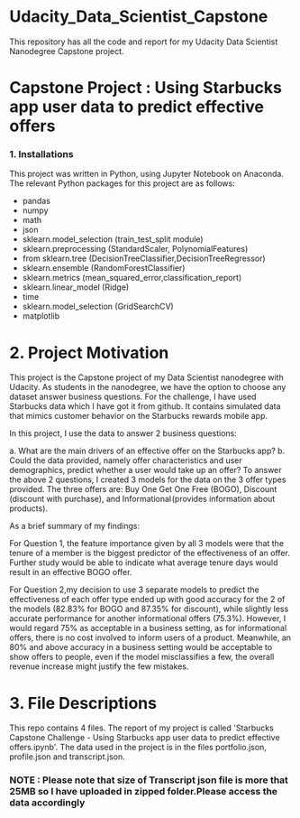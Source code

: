 # Udacity_Data_Scientist_Capstone

This repository has all the code and report for my Udacity Data Scientist Nanodegree Capstone project.

# Capstone Project : Using Starbucks app user data to predict effective offers

### 1. Installations
This project was written in Python, using Jupyter Notebook on Anaconda. The relevant Python packages for this project are as follows:

* pandas
* numpy
* math
* json
* sklearn.model_selection (train_test_split module)
* sklearn.preprocessing (StandardScaler, PolynomialFeatures)
* from sklearn.tree (DecisionTreeClassifier,DecisionTreeRegressor)
* sklearn.ensemble (RandomForestClassifier)
* sklearn.metrics (mean_squared_error,classification_report)
* sklearn.linear_model (Ridge)
* time
* sklearn.model_selection (GridSearchCV)
* matplotlib

# 2. Project Motivation

This project is the Capstone project of my Data Scientist nanodegree with Udacity. As students in the nanodegree, we have the option to choose any dataset answer business questions. For the challenge, I have used Starbucks data which I have got it from github. It contains simulated data that mimics customer behavior on the Starbucks rewards mobile app.

In this project, I use the data to answer 2 business questions:

a. What are the main drivers of an effective offer on the Starbucks app?
b. Could the data provided, namely offer characteristics and user demographics, predict whether a user would take up an offer?
To answer the above 2 questions, I created 3 models for the data on the 3 offer types provided. The three offers are: Buy One Get One Free (BOGO), Discount (discount with purchase), and Informational (provides information about products).

As a brief summary of my findings:

For Question 1, the feature importance given by all 3 models were that the tenure of a member is the biggest predictor of the effectiveness of an offer. Further study would be able to indicate what average tenure days would result in an effective BOGO offer.

For Question 2,my decision to use 3 separate models to predict the effectiveness of each offer type ended up with good accuracy for the 2 of the models (82.83% for BOGO and 87.35% for discount), while slightly less accurate performance for another informational offers (75.3%). However, I would regard 75% as acceptable in a business setting, as for informational offers, there is no cost involved to inform users of a product. Meanwhile, an 80% and above accuracy in a business setting would be acceptable to show offers to people, even if the model misclassifies a few, the overall revenue increase might justify the few mistakes.

# 3. File Descriptions

This repo contains 4 files. The report of my project is called 'Starbucks Capstone Challenge - Using Starbucks app user data to predict effective offers.ipynb'. The data used in the project is in the files portfolio.json, profile.json and transcript.json.

### NOTE : Please note that size of Transcript json file is more that 25MB so I have uploaded in zipped folder.Please access the data accordingly
